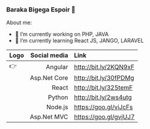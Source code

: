 ### Baraka Bigega Espoir 👋


About me: 
- 🔭 I’m currently working on PHP, JAVA
- 🌱 I’m currently learning React JS, JANGO, LARAVEL


|Logo    | Social media               |  Link                                                                                        |
---------|--------------------------:|:---------------------                                                                         |
|:point_right:| Angular                   |http://bit.ly/2KQN9xF                                                                     |
|        | Asp.Net Core              |http://bit.ly/30fPDMg                                                                          |
|        | React                     |http://bit.ly/325temF                                                                          |
|        | Python                    |http://bit.ly/2ws4utg                                                                          |
|        | Node.js                   |https://goo.gl/viJcFs                                                                          |
|        | Asp.Net MVC               |https://goo.gl/gvjUJ7                                                                          |


